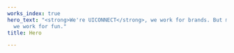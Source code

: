 ```yaml
---
works_index: true
hero_text: "<strong>We're UICONNECT</strong>, we work for brands. But most importantly,
  we work for fun."
title: Hero

---
```

<Hero :text="$page.frontmatter.hero_text" />
<WorksList />

<JournalList />